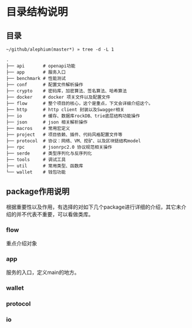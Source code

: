 # 目录结构说明

## 目录
```shell
~/github/alephium(master*) » tree -d -L 1   
```
```shell                                                                                                                                                                                  suyanlong@suyanlongdeMacBook-Pro-2
.
├── api       # openapi功能
├── app       # 服务入口
├── benchmark # 性能测试
├── conf      # 配置文件解析操作
├── crypto    # 密码库，加密算法、签名算法、哈希算法
├── docker    # docker 项关文件以及配置文件
├── flow      # 整个项目的核心，这个是重点，下文会详细介绍这个。
├── http      # http client 封装以及Swagger相关
├── io        # 缓存、数据库rockDB、trie底层结构功能操作
├── json      # json 相关解析操作
├── macros    # 常用宏定义
├── project   # 项目依赖、插件、代码风格配置文件等
├── protocol  # 协议：网络、VM、挖矿、以及区块链结构model
├── rpc       # jsonrpc2.0 协议规范相关操作
├── serde     # 类型序列化与反序列化
├── tools     # 调试工具
├── util      # 常用类型、函数库
└── wallet    # 钱包功能
```

## package作用说明
根据重要性以及作用，有选择的对如下几个package进行详细的介绍，其它未介绍的并不代表不重要，可以看做类库。

### flow
重点介绍对象

### app
服务的入口，定义main的地方。

### wallet

### protocol

### io



